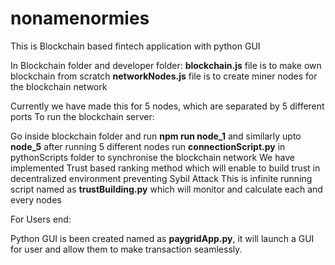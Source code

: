 # nonamenormies


This is Blockchain based fintech application with python GUI

In Blockchain folder and developer folder:
  **blockchain.js** file is to make own blockchain from scratch
  **networkNodes.js** file is to create miner nodes for the blockchain network
  
  
  
  Currently we have made this for 5 nodes, which are separated by 5 different ports 
  To run the blockchain server:
      
   Go inside blockchain folder and run **npm run node_1** and similarly upto **node_5**
   after running 5 different nodes run **connectionScript.py** in pythonScripts folder to synchronise the blockchain network
  We have implemented Trust based ranking method which will enable to build trust in decentralized environment preventing Sybil Attack
  This is infinite running script named as **trustBuilding.py** which will monitor and calculate each and every nodes

For Users end:

  Python GUI is been created named as **paygridApp.py**, it will launch a GUI for user and allow them to make transaction seamlessly.
